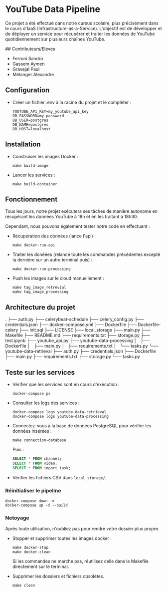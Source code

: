 # YouTube Data Pipeline

Ce projet a été effectué dans notre cursus scolaire, plus précisément dans le cours d'IaaS (Infrastructure-as-a-Service). L'objectif est de développer et de déployer un service pour récupérer et traiter les données de YouTube quotidiennement sur plusieurs chaînes YouTube.

## Contributeurs/Eleves

- Ferroni Sandro
- Gassem Aymen
- Gravejal Paul
- Mélanger Alexandre


## Configuration

- Créer un fichier .env à la racine du projet et le compléter :
   ```
   YOUTUBE_API_KEY=my_youtube_api_key
   DB_PASSWORD=my_password
   DB_USER=postgres
   DB_NAME=postgres
   DB_HOST=localhost
   ```


## Installation

- Construiser les images Docker :
   ```
   make build-image
   ```

- Lancer les services :
   ```
   make build-container
   ```


## Fonctionnement

Tous les jours, notre projet exécutera ses tâches de manière autonome en récupérant les données YouTube à 18h et en les traitant à 18h30.

Cependant, nous pouvons également tester notre code en effectuant :

- Récupération des données (lance l'api) :
   ```
   make docker-run-api
   ```
- Traiter les donéées (relancé toute les commandes précédentes excepté la dernière sur un autre terminal puis) :
  ```
  make docker-run-processing
  ```


- Push les images sur le cloud manuellement :

   ```
   make tag_image_retrevial
   make tag_image_processing
   ```


## Architecture du projet

.
├── auth.py
├── celerybeat-schedule
├── celery_config.py
├── credentials.json
├── docker-compose.yml
├── Dockerfile
├── Dockerfile-celery
├── init.sql
├── LICENSE
├── local_storage
├── main.py
├── Makefile
├── README.md
├── requirements.txt
├── storage.py
├── test.ipynb
├── youtube_api.py
├── youtube-data-processing
│   ├── Dockerfile
│   ├── main.py
│   ├── requirements.txt
│   └── tasks.py
└── youtube-data-retrieval
    ├── auth.py
    ├── credentials.json
    ├── Dockerfile
    ├── main.py
    ├── requirements.txt
    ├── storage.py
    └── tasks.py


## Teste sur les services

- Vérifier que les services sont en cours d'exécution :
   ```
   docker-compose ps
   ```

- Consulter les logs des services :
   ```
   docker-compose logs youtube-data-retrieval
   docker-compose logs youtube-data-processing
   ```

- Connectez-vous à la base de données PostgreSQL pour vérifier les données insérées :
   ```
   make connection-database
   ```
   Puis :
   ```sql
   SELECT * FROM channel;
   SELECT * FROM video;
   SELECT * FROM import_task;
   ```

- Vérifier les fichiers CSV dans `local_storage/`.


### Réinitialiser le pipeline
  ```
  docker-compose down -v
  docker-compose up -d --build
  ```

### Netoyage

Après toute utilisation, n'oubliez pas pour rendre votre dossier plus propre.

- Stopper et supprimer toutes les images docker :
   ```
   make docker-stop
   make docker-clean
   ```
   Si les commandes ne marche pas, réutilisez celle dans le Makefile directement sur le terminal.

- Supprimer les dossiers et fichiers obsolètes.
   ```
   make clean
   ```
